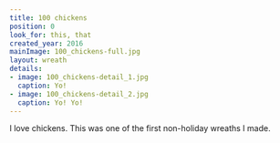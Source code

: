 ```yaml
---
title: 100 chickens
position: 0
look_for: this, that
created_year: 2016
mainImage: 100_chickens-full.jpg
layout: wreath
details:
- image: 100_chickens-detail_1.jpg
  caption: Yo!
- image: 100_chickens-detail_2.jpg
  caption: Yo! Yo!
---
```


I love chickens. This was one of the first non-holiday wreaths I made.
